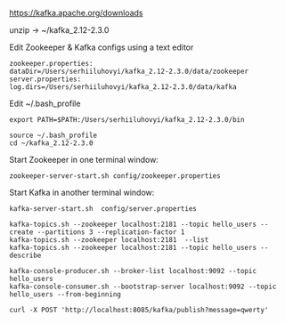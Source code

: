 https://kafka.apache.org/downloads

unzip -> ~/kafka_2.12-2.3.0

Edit Zookeeper & Kafka configs using a text editor
```
zookeeper.properties: 
dataDir=/Users/serhiiluhovyi/kafka_2.12-2.3.0/data/zookeeper
server.properties: 
log.dirs=/Users/serhiiluhovyi/kafka_2.12-2.3.0/data/kafka
```

Edit ~/.bash_profile
```
export PATH=$PATH:/Users/serhiiluhovyi/kafka_2.12-2.3.0/bin
```
```
source ~/.bash_profile
cd ~/kafka_2.12-2.3.0
```

Start Zookeeper in one terminal window: 
```
zookeeper-server-start.sh config/zookeeper.properties
```
Start Kafka in another terminal window: 
```
kafka-server-start.sh  config/server.properties
```

```
kafka-topics.sh --zookeeper localhost:2181 --topic hello_users --create --partitions 3 --replication-factor 1 
kafka-topics.sh --zookeeper localhost:2181  --list
kafka-topics.sh --zookeeper localhost:2181 --topic hello_users --describe 

kafka-console-producer.sh --broker-list localhost:9092 --topic hello_users
kafka-console-consumer.sh --bootstrap-server localhost:9092 --topic hello_users --from-beginning
```

```
curl -X POST 'http://localhost:8085/kafka/publish?message=qwerty'
```